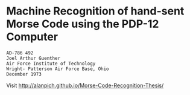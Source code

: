 Machine Recognition of hand-sent Morse Code using the PDP-12 Computer
===

```
AD-786 492
Joel Arthur Guenther
Air Force Institute of Technology
Wright- Patterson Air Force Base, Ohio
December 1973
```

Visit http://alanpich.github.io/Morse-Code-Recognition-Thesis/
